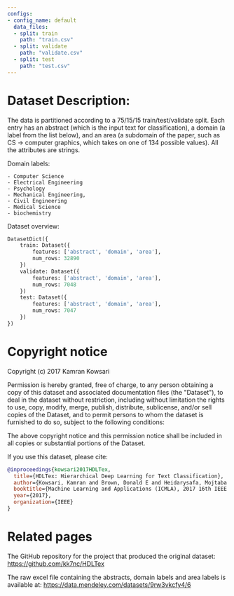 ```yaml
---
configs:
- config_name: default
  data_files:
  - split: train
    path: "train.csv"
  - split: validate
    path: "validate.csv"
  - split: test
    path: "test.csv"
---
```


# Dataset Description:

The data is partitioned according to a 75/15/15 train/test/validate split.
Each entry has an abstract (which is the input text for classification), a domain (a label from the list below), and an area (a subdomain of the paper, such as CS -> computer graphics, which takes on one of 134 possible values).
All the attributes are strings.

Domain labels:

    - Computer Science
    - Electrical Engineering
    - Psychology
    - Mechanical Engineering,
    - Civil Engineering
    - Medical Science
    - biochemistry

Dataset overview:

```python
DatasetDict({
    train: Dataset({
        features: ['abstract', 'domain', 'area'],
        num_rows: 32890
    })
    validate: Dataset({
        features: ['abstract', 'domain', 'area'],
        num_rows: 7048
    })
    test: Dataset({
        features: ['abstract', 'domain', 'area'],
        num_rows: 7047
    })
})
```
    
# Copyright notice

Copyright (c) 2017 Kamran Kowsari

Permission is hereby granted, free of charge, to any person obtaining a copy
of this dataset and associated documentation files (the "Dataset"), to deal
in the dataset without restriction, including without limitation the rights
to use, copy, modify, merge, publish, distribute, sublicense, and/or sell
copies of the Dataset, and to permit persons to whom the dataset is
furnished to do so, subject to the following conditions:

The above copyright notice and this permission notice shall be included in all
copies or substantial portions of the Dataset.

If you use this dataset, please cite:

```bibtex
@inproceedings{kowsari2017HDLTex,
  title={HDLTex: Hierarchical Deep Learning for Text Classification},
  author={Kowsari, Kamran and Brown, Donald E and Heidarysafa, Mojtaba and Jafari Meimandi, Kiana and and Gerber, Matthew S and Barnes, Laura E},
  booktitle={Machine Learning and Applications (ICMLA), 2017 16th IEEE International Conference on},
  year={2017},
  organization={IEEE}
}
```

# Related pages

The GitHub repository for the project that produced the original dataset:
<https://github.com/kk7nc/HDLTex>

The raw excel file containing the abstracts, domain labels and area labels is available at:
<https://data.mendeley.com/datasets/9rw3vkcfy4/6>